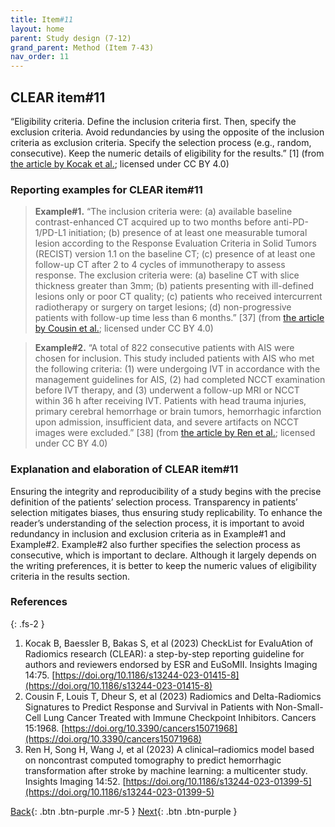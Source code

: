 ```yaml
---
title: Item#11
layout: home
parent: Study design (7-12)
grand_parent: Method (Item 7-43)
nav_order: 11
---
```


## CLEAR item#11


“Eligibility criteria. Define the inclusion criteria first. Then, specify the exclusion criteria. Avoid redundancies by using the opposite of the inclusion criteria as exclusion criteria. Specify the selection process (e.g., random, consecutive). Keep the numeric details of eligibility for the results.” [1] (from [the article by Kocak et al.](https://insightsimaging.springeropen.com/articles/10.1186/s13244-023-01415-8); licensed under CC BY 4.0)


### Reporting examples for CLEAR item#11

> **Example#1.** “The inclusion criteria were: (a) available baseline contrast-enhanced CT acquired up to two months before anti-PD-1/PD-L1 initiation; (b) presence of at least one measurable tumoral lesion according to the Response Evaluation Criteria in Solid Tumors (RECIST) version 1.1 on the baseline CT; (c) presence of at least one follow-up CT after 2 to 4 cycles of immunotherapy to assess response. The exclusion criteria were: (a) baseline CT with slice thickness greater than 3mm; (b) patients presenting with ill-defined lesions only or poor CT quality; (c) patients who received intercurrent radiotherapy or surgery on target lesions; (d) non-progressive patients with follow-up time less than 6 months.” [37] (from [the article by Cousin et al.](https://doi.org/10.3390/cancers15071968); licensed under CC BY 4.0)

> **Example#2.** “A total of 822 consecutive patients with AIS were chosen for inclusion. This study included patients with AIS who met the following criteria: (1) were undergoing IVT in accordance with the management guidelines for AIS, (2) had completed NCCT examination before IVT therapy, and (3) underwent a follow-up MRI or NCCT within 36 h after receiving IVT. Patients with head trauma injuries, primary cerebral hemorrhage or brain tumors, hemorrhagic infarction upon admission, insufficient data, and severe artifacts on NCCT images were excluded.” [38] (from [the article by Ren et al.](https://doi.org/10.1186/s13244-023-01399-5); licensed under CC BY 4.0)



### Explanation and elaboration of CLEAR item#11

Ensuring the integrity and reproducibility of a study begins with the precise definition of the patients’ selection process. Transparency in patients’ selection mitigates biases, thus ensuring study replicability. To enhance the reader’s understanding of the selection process, it is important to avoid redundancy in inclusion and exclusion criteria as in Example#1 and Example#2. Example#2 also further specifies the selection process as consecutive, which is important to declare. Although it largely depends on the writing preferences, it is better to keep the numeric values of eligibility criteria in the results section.

### References

{: .fs-2 }

1. 	Kocak B, Baessler B, Bakas S, et al (2023) CheckList for EvaluAtion of Radiomics research (CLEAR): a step-by-step reporting guideline for authors and reviewers endorsed by ESR and EuSoMII. Insights Imaging 14:75. [https://doi.org/10.1186/s13244-023-01415-8](https://doi.org/10.1186/s13244-023-01415-8)
2. 	Cousin F, Louis T, Dheur S, et al (2023) Radiomics and Delta-Radiomics Signatures to Predict Response and Survival in Patients with Non-Small-Cell Lung Cancer Treated with Immune Checkpoint Inhibitors. Cancers 15:1968. [https://doi.org/10.3390/cancers15071968](https://doi.org/10.3390/cancers15071968)
3. 	Ren H, Song H, Wang J, et al (2023) A clinical–radiomics model based on noncontrast computed tomography to predict hemorrhagic transformation after stroke by machine learning: a multicenter study. Insights Imaging 14:52. [https://doi.org/10.1186/s13244-023-01399-5](https://doi.org/10.1186/s13244-023-01399-5)



[Back](https://radiomic.github.io/CLEAR-E3/docs/Method%20(Item%207-43)/Study%20design%20(7-12)/Item10.html){: .btn .btn-purple .mr-5 }
[Next](https://radiomic.github.io/CLEAR-E3/docs/Method%20(Item%207-43)/Study%20design%20(7-12)/Item12.html){: .btn .btn-purple   }








